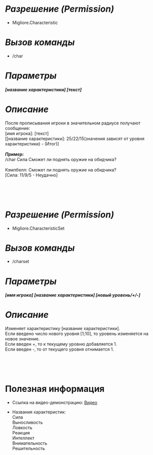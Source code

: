 # _Разрешение (Permission)_
* Migliore.Characteristic

# _Вызов команды_
* /char

# _Параметры_
###### **[название характеристики] [текст]**

# _Описание_
  После прописывания игроки в значительном радиусе получают сообщение:<br>
  [имя игрока]: [текст]<br>
  [[название характеристики]: 25/22/15(значения зависят от уровня характеристики) - (Итог)]<br><br>
  _**Пример:**_ <br>/char Сила Сможет ли поднять оружие на обидчика?<br><br>
  Кэмпбелл: Сможет ли поднять оружие на обидчика?<br>
  [Сила: 11/9/5 - Неудачно]
  
<br><br><br>

# _Разрешение (Permission)_
* Migliore.CharacteristicSet

# _Вызов команды_
* /charset

# _Параметры_
###### **[имя игрока] [название характеристики] [новый уровень/+/-]**

# _Описание_
  Изменяет характеристику [название характеристики].<br>
  Если введено число нового уровня [1;10], то уровень изменяется на новое значение.<br>
  Если введен +, то к текущему уровню добавляется 1.<br>
  Если введен -, то от текущего уровня отнимается 1.<br>
  
  <br><br><br>
  
# Полезная информация
* Ссылка на видео-демонстрацию: [Видео](https://www.youtube.com/watch?v=Re3py6nfm1Y)

* Названия характеристик:<br>
  Сила<br>
  Выносливость<br>
  Ловкость<br>
  Реакция<br>
  Интеллект<br>
  Внимательность<br>
  Решительность<br>
